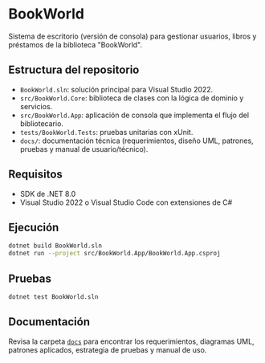 # BookWorld

Sistema de escritorio (versión de consola) para gestionar usuarios, libros y préstamos de la biblioteca "BookWorld".

## Estructura del repositorio

- `BookWorld.sln`: solución principal para Visual Studio 2022.
- `src/BookWorld.Core`: biblioteca de clases con la lógica de dominio y servicios.
- `src/BookWorld.App`: aplicación de consola que implementa el flujo del bibliotecario.
- `tests/BookWorld.Tests`: pruebas unitarias con xUnit.
- `docs/`: documentación técnica (requerimientos, diseño UML, patrones, pruebas y manual de usuario/técnico).

## Requisitos

- SDK de .NET 8.0
- Visual Studio 2022 o Visual Studio Code con extensiones de C#

## Ejecución

```bash
dotnet build BookWorld.sln
dotnet run --project src/BookWorld.App/BookWorld.App.csproj
```

## Pruebas

```bash
dotnet test BookWorld.sln
```

## Documentación

Revisa la carpeta [`docs`](docs/) para encontrar los requerimientos, diagramas UML, patrones aplicados, estrategia de pruebas y manual de uso.
